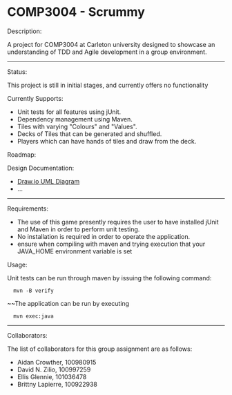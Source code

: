 # COMP3004 - Scrummy

Description:

  A project for COMP3004 at Carleton university designed to showcase an understanding of TDD and Agile development in a group environment.

***

Status:
  
   This project is still in initial stages, and currently offers no functionality

   Currently Supports:

   - Unit tests for all features using jUnit.
   - Dependency management using Maven.
   - Tiles with varying "Colours" and "Values".
   - Decks of Tiles that can be generated and shuffled.
   - Players which can have hands of tiles and draw from the deck.

Roadmap:


Design Documentation:

   - [Draw.io UML Diagram](https://drive.google.com/file/d/1Bs36zHr1ql-CJrYGhb1J1I1Hmx0dcjDD/view?usp=sharing)
   - ...

***

Requirements:

   - The use of this game presently requires the user to have installed jUnit and Maven in order to perform unit testing.
   - No installation is required in order to operate the application.
   - ensure when compiling with maven and trying execution that your JAVA_HOME environment variable is set

Usage:

   Unit tests can be run through maven by issuing the following command:

      mvn -B verify

   ~~The application can be run by executing

      mvn exec:java

***

Collaborators:

   The list of collaborators for this group assignment are as follows:

   - Aidan Crowther,    100980915
   - David N. Zilio,    100997259
   - Ellis Glennie,     101036478
   - Brittny Lapierre,  100922938
